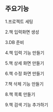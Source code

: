 <h2>주요기능 </h2>


1.프로젝트 세팅

2.책 입력화면 생성

3.DB 준비

4.책 입력 기능 만들기

5.책 상세 화면 만들기

6.책 수정 화면 만들기

7.책 삭제 기능 만들기

8.책 목록 만들기

9.책 검색 기능 추가하기
